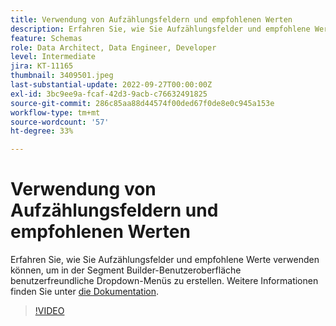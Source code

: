 ```yaml
---
title: Verwendung von Aufzählungsfeldern und empfohlenen Werten
description: Erfahren Sie, wie Sie Aufzählungsfelder und empfohlene Werte verwenden können, um in der Segment Builder-Oberfläche benutzerfreundliche Dropdown-Menüs zu erstellen.
feature: Schemas
role: Data Architect, Data Engineer, Developer
level: Intermediate
jira: KT-11165
thumbnail: 3409501.jpeg
last-substantial-update: 2022-09-27T00:00:00Z
exl-id: 3bc9ee9a-fcaf-42d3-9acb-c76632491825
source-git-commit: 286c85aa88d44574f00ded67f0de8e0c945a153e
workflow-type: tm+mt
source-wordcount: '57'
ht-degree: 33%

---
```


# Verwendung von Aufzählungsfeldern und empfohlenen Werten

Erfahren Sie, wie Sie Aufzählungsfelder und empfohlene Werte verwenden können, um in der Segment Builder-Benutzeroberfläche benutzerfreundliche Dropdown-Menüs zu erstellen. Weitere Informationen finden Sie unter [die Dokumentation](https://experienceleague.adobe.com/docs/experience-platform/xdm/ui/fields/enum.html).

>[!VIDEO](https://video.tv.adobe.com/v/3409501/?learn=on&enablevpops)
